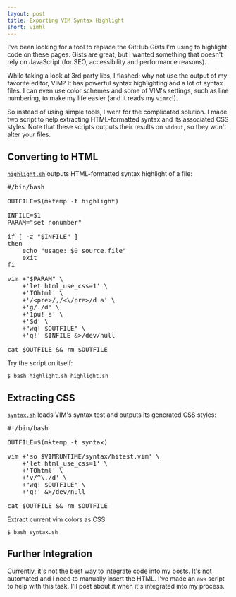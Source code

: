 ```yaml
---
layout: post
title: Exporting VIM Syntax Highlight
short: vimhl
---
```


I've been looking for a tool to replace the GitHub Gists I'm using to highlight code on these pages. Gists are great, but I wanted something that doesn't rely on JavaScript (for SEO, accessibility and performance reasons).

While taking a look at 3rd party libs, I flashed: why not use the output of my favorite editor, VIM? It has powerful syntax highlighting and a lot of syntax files. I can even use color schemes and some of VIM's settings, such as line numbering, to make my life easier (and it reads my `vimrc`!).

So instead of using simple tools, I went for the complicated solution. I made two script to help extracting HTML-formatted syntax and its associated CSS styles. Note that these scripts outputs their results on `stdout`, so they won't alter your files.


Converting to HTML
------------------

[`highlight.sh`][hi] outputs HTML-formatted syntax highlight of a file:

<pre>
<span class="Comment">#/bin/bash</span>

<span class="Identifier">OUTFILE</span>=<span class="PreProc">$(</span><span class="Special">mktemp -t highlight</span><span class="PreProc">)</span>

<span class="Identifier">INFILE</span>=<span class="PreProc">$1</span>
<span class="Identifier">PARAM</span>=<span class="Statement">&quot;</span><span class="String">set nonumber</span><span class="Statement">&quot;</span>

<span class="Statement">if </span><span class="Statement">[</span> <span class="Statement">-z</span> <span class="Statement">&quot;</span><span class="PreProc">$INFILE</span><span class="Statement">&quot;</span> <span class="Statement">]</span>
<span class="Statement">then</span>
    <span class="Statement">echo</span><span class="String"> </span><span class="Statement">&quot;</span><span class="String">usage: </span><span class="PreProc">$0</span><span class="String"> source.file</span><span class="Statement">&quot;</span>
    <span class="Statement">exit</span>
<span class="Statement">fi</span>

vim +<span class="Statement">&quot;</span><span class="PreProc">$PARAM</span><span class="Statement">&quot;</span> <span class="Statement">\</span>
    +<span class="Statement">'</span><span class="String">let html_use_css=1</span><span class="Statement">'</span> <span class="Statement">\</span>
    +<span class="Statement">'</span><span class="String">TOhtml</span><span class="Statement">'</span> <span class="Statement">\</span>
    +<span class="Statement">'</span><span class="String">/&lt;pre&gt;/,/&lt;\/pre&gt;/d a</span><span class="Statement">'</span> <span class="Statement">\</span>
    +<span class="Statement">'</span><span class="String">g/./d</span><span class="Statement">'</span> <span class="Statement">\</span>
    +<span class="Statement">'</span><span class="String">1pu! a</span><span class="Statement">'</span> <span class="Statement">\</span>
    +<span class="Statement">'</span><span class="String">$d</span><span class="Statement">'</span> <span class="Statement">\</span>
    +<span class="Statement">&quot;</span><span class="String">wq! </span><span class="PreProc">$OUTFILE</span><span class="Statement">&quot;</span> <span class="Statement">\</span>
    +<span class="Statement">'</span><span class="String">q!</span><span class="Statement">'</span> <span class="PreProc">$INFILE</span> &amp;<span class="Statement">&gt;</span>/dev/null

cat <span class="PreProc">$OUTFILE</span> &amp;&amp; <span class="Statement">rm</span> <span class="PreProc">$OUTFILE</span>
</pre>

Try the script on itself:

    $ bash highlight.sh highlight.sh


Extracting CSS
--------------

[`syntax.sh`][sy] loads VIM's syntax test and outputs its generated CSS styles:

<pre>
<span class="Comment">#!/bin/bash</span>

<span class="Identifier">OUTFILE</span>=<span class="PreProc">$(</span><span class="Special">mktemp -t syntax</span><span class="PreProc">)</span>

vim +<span class="Statement">'</span><span class="String">so $VIMRUNTIME/syntax/hitest.vim</span><span class="Statement">'</span> <span class="Statement">\</span>
    +<span class="Statement">'</span><span class="String">let html_use_css=1</span><span class="Statement">'</span> <span class="Statement">\</span>
    +<span class="Statement">'</span><span class="String">TOhtml</span><span class="Statement">'</span> <span class="Statement">\</span>
    +<span class="Statement">'</span><span class="String">v/^\./d</span><span class="Statement">'</span> <span class="Statement">\</span>
    +<span class="Statement">&quot;</span><span class="String">wq! </span><span class="PreProc">$OUTFILE</span><span class="Statement">&quot;</span> <span class="Statement">\</span>
    +<span class="Statement">'</span><span class="String">q!</span><span class="Statement">'</span> &amp;<span class="Statement">&gt;</span>/dev/null

cat <span class="PreProc">$OUTFILE</span> &amp;&amp; <span class="Statement">rm</span> <span class="PreProc">$OUTFILE</span>
</pre>

Extract current vim colors as CSS:

    $ bash syntax.sh


Further Integration
-------------------

Currently, it's not the best way to integrate code into my posts. It's not automated and I need to manually insert the HTML. I've made an `awk` script to help with this task. I'll post about it when it's integrated into my process.


[hi]: https://gist.github.com/1218309
[sy]: https://gist.github.com/1218308
